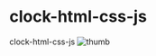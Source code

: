 # clock-html-css-js
clock-html-css-js
![thumb](https://user-images.githubusercontent.com/119711762/210030111-6a701c55-6b12-457d-abdb-7f3fdd8a8715.jpg)
